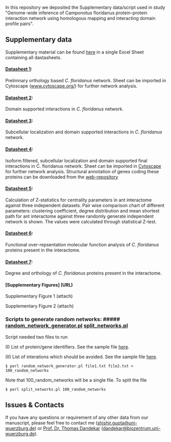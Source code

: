 In this repository we deposited the Supplementary data/script used in study "Genome-wide inference of Camponotus floridanus protein-protein interaction network using homologous mapping and interacting domain profile pairs".

## Supplementary data
Supplementary material can be found [here](https://github.com/ShishirGupta-Wu/ant_ppi/blob/master/Supplementay_material.xlsx) in a single Excel Sheet containing all dastasheets.

#### [Datasheet 1](https://github.com/ShishirGupta-Wu/ant_ppi/blob/master/Datasheet1.xlsx):

Prelimnary orthology based *C. floridanus* network.  Sheet can be imported in Cytoscape (www.cytoscape.org/) for further network analysis. 

#### [Datasheet 2](https://github.com/ShishirGupta-Wu/ant_ppi/blob/master/Datasheet2.xlsx):

Domain supported interactions in *C. floridanus* network.

#### [Datasheet 3](https://github.com/ShishirGupta-Wu/ant_ppi/blob/master/Datasheet3.xlsx): 

Subcellular localization and domain supported interactions in *C. floridanus* network.

#### [Datasheet 4](https://github.com/ShishirGupta-Wu/ant_ppi/blob/master/Datasheet4.xlsx): 

Isoform filtered, subcellular localization and domain supported final interactions in C. floridanus network. Sheet can be imported in [Cytoscape](www.cytoscape.org/) for further network analysis. Structural annotation of genes coding these proteins can be downloaded from the [web-repository](https://www.biozentrum.uni-wuerzburg.de/bioinfo/computing/Camponotus) 

#### [Datasheet 5](https://github.com/ShishirGupta-Wu/ant_ppi/blob/master/Datasheet5.xlsx): 

Calculation of Z-statistics for centrality parameters in ant interactome against three independent datasets. Pair wise comparison chart of different parameters: clustering coefficient, degree distribution and mean shortest path for ant interactome against three randomly generate independent network is shown. The values were calculated through statistical Z-test.

#### [Datasheet 6](https://github.com/ShishirGupta-Wu/ant_ppi/blob/master/Datasheet6.xlsx): 

Functional over-repsentation molecular function analysis of *C. floridanus* proteins present in the interactome. 

#### [Datasheet 7](https://github.com/ShishirGupta-Wu/ant_ppi/blob/master/Datasheet7.xlsx): 

Degree and orthology  of *C. floridanus* proteins present in the interactome. 

#### [Supplementary Figures] (URL)

Supplementary Figure 1 (attach)

Supplementary Figure 2 (attach)

### Scripts to generate random networks: ##### [random_network_generator.pl](https://github.com/ShishirGupta-Wu/ant_ppi/blob/master/random_network_generator.pl) [split_networks.pl](https://github.com/ShishirGupta-Wu/ant_ppi/blob/master/split_networks.pl)

Script needed two files to run

(I) List of protein/gene identifiers. See the sample file [here](https://github.com/ShishirGupta-Wu/ant_ppi/blob/master/file1.txt).

(II) List of interations which should be avoided. See the sample file [here](https://github.com/ShishirGupta-Wu/ant_ppi/blob/master/file2.txt).

`$ perl random_network_generator.pl file1.txt file2.txt > 100_random_networks`

Note that 100_random_networks will be a single file. To split the file 

`$ perl split_networks.pl 100_random_networks`

## Issues & Contacts
If you have any questions or requirement of any other data from our manuscript, please feel free to contact me (shishir.gupta@uni-wuerzburg.de) or [Prof. Dr. Thomas Dandekar](https://www.biozentrum.uni-wuerzburg.de/bioinfo/research/groups/funct-genomics-systems-biology/people/thomas-dandekar/) (dandekar@biozentrum.uni-wuerzburg.de).
